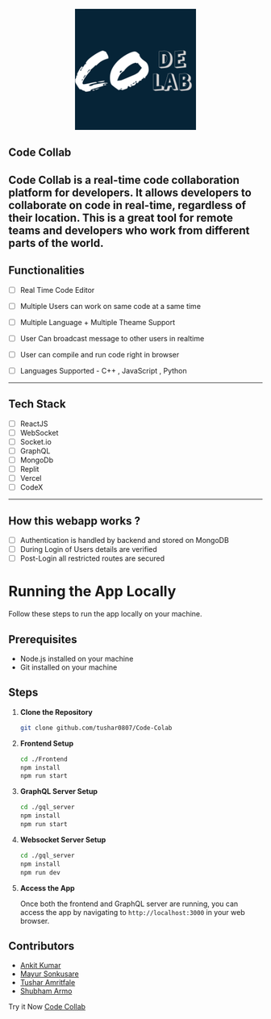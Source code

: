<p align="center">
	<img width="240" src="https://github.com/ankit-pn/Code-Collab/blob/main/Frontend/src/assets/LOGO1.png" />
	</p>

<p align="center">
	<h2 align="left"> Code Collab </h2>
</p>


Code Collab is a real-time code collaboration platform for developers. It allows developers to collaborate on code in real-time, regardless of their location. This is a great tool for remote teams and developers who work from different parts of the world.
---

## Functionalities
- [ ]  Real Time Code Editor
- [ ]  Multiple Users can work on same code at a same time
- [ ]  Multiple Language + Multiple Theame Support
- [ ]  User Can broadcast message to other users in realtime
- [ ]  User can compile and run code right in browser
- [ ]  Languages Supported - C++ , JavaScript , Python


------------

## Tech Stack
- [ ]  ReactJS
- [ ]  WebSocket
- [ ]  Socket.io
- [ ]  GraphQL
- [ ]  MongoDb
- [ ]  Replit
- [ ]  Vercel
- [ ]  CodeX

-------------

## How this webapp works ?
- [ ] Authentication is handled by backend and stored on MongoDB
- [ ] During Login of Users details are verified
- [ ] Post-Login all restricted routes are secured

# Running the App Locally

Follow these steps to run the app locally on your machine.

## Prerequisites

- Node.js installed on your machine
- Git installed on your machine

## Steps

1. **Clone the Repository**

    ```bash
    git clone github.com/tushar0807/Code-Colab
    ```

2. **Frontend Setup**

    ```bash
    cd ./Frontend
    npm install
    npm run start
    ```

3. **GraphQL Server Setup**

    ```bash
    cd ./gql_server
    npm install
    npm run start
    ```

4. **Websocket Server Setup**

    ```bash
    cd ./gql_server
    npm install
    npm run dev
    ```

5. **Access the App**

    Once both the frontend and GraphQL server are running, you can access the app by navigating to `http://localhost:3000` in your web browser.




## Contributors
* [Ankit Kumar](https://github.com/ankit-pn)
* [Mayur Sonkusare](https://github.com/mayur-ud)
* [Tushar Amritfale](https://github.com/tushar0807)
* [Shubham Armo](https://github.com/space584)

Try it Now [Code Collab](https://code-colab.netlify.app/)
